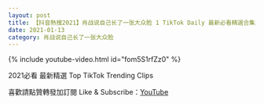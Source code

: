 ```yaml
---
layout: post
title: 【抖音熱搜2021】肖战说自己长了一张大众脸 1 TikTok Daily 最新必看精選合集2021 01 13
date: 2021-01-13
category: 肖战说自己长了一张大众脸
---
```


{% include youtube-video.html id="fom5S1rfZz0" %}

2021必看 最新精選 Top TikTok Trending Clips

喜歡請點贊轉發加訂閱 Like & Subscribe：[YouTube](https://www.youtube.com/channel/UCAoR7VcanIPd04uEq_GIylA/videos)

